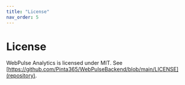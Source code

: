 ```yaml
---
title: "License"
nav_order: 5
---
```


# License

WebPulse Analytics is licensed under MIT. See [https://github.com/Pinta365/WebPulseBackend/blob/main/LICENSE](repository).
